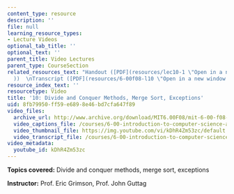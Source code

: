 ```yaml
---
content_type: resource
description: ''
file: null
learning_resource_types:
- Lecture Videos
optional_tab_title: ''
optional_text: ''
parent_title: Video Lectures
parent_type: CourseSection
related_resources_text: "Handout ([PDF](resources/lec10-1 \"Open in a new window.\"\
  ))  \nTranscript ([PDF](resources/6-00f08-l10 \"Open in a new window.\"))"
resource_index_text: ''
resourcetype: Video
title: '10: Divide and Conquer Methods, Merge Sort, Exceptions'
uid: 8fb79950-ff59-e689-8e46-bd7cfa647f89
video_files:
  archive_url: http://www.archive.org/download/MIT6.00F08/mit-6-00-f08-lec10_300k.mp4
  video_captions_file: /courses/6-00-introduction-to-computer-science-and-programming-fall-2008/a43304a564175cbea8c1a811c33d8ec4_kDhR4Zm53zc.vtt
  video_thumbnail_file: https://img.youtube.com/vi/kDhR4Zm53zc/default.jpg
  video_transcript_file: /courses/6-00-introduction-to-computer-science-and-programming-fall-2008/8593c8285b3e12ae42379ac41bb9ef29_kDhR4Zm53zc.pdf
video_metadata:
  youtube_id: kDhR4Zm53zc
---
```


**Topics covered:** Divide and conquer methods, merge sort, exceptions

**Instructor:** Prof. Eric Grimson, Prof. John Guttag